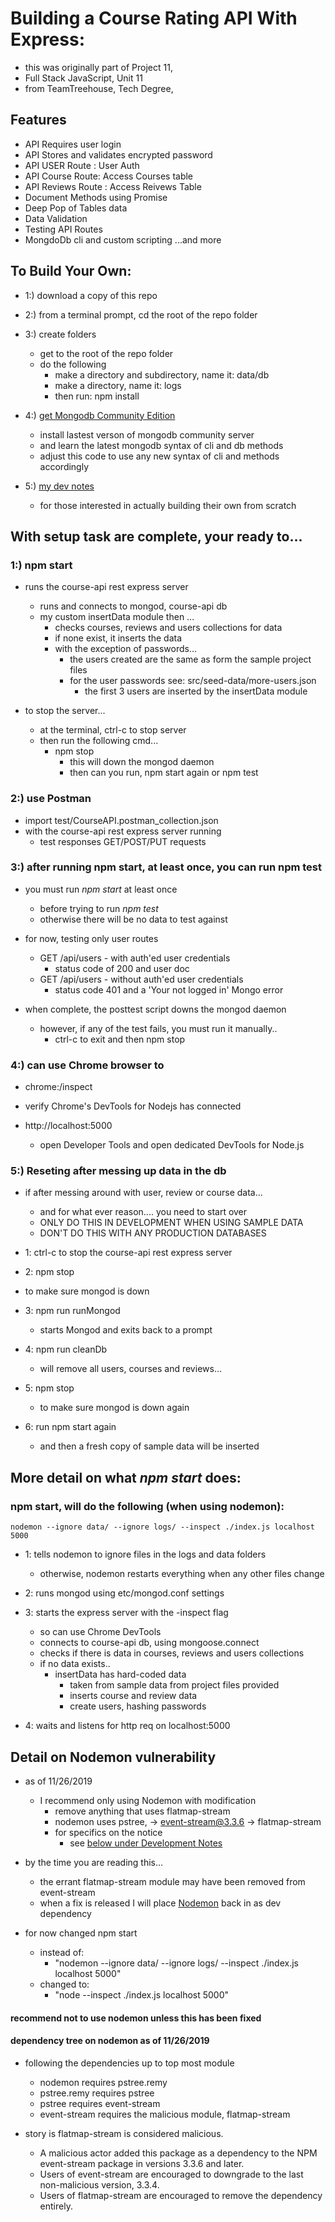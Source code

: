 # Building a Course Rating API With Express:

- this was originally part of Project 11,
- Full Stack JavaScript, Unit 11
- from TeamTreehouse, Tech Degree,

## Features
- API Requires user login
- API Stores and validates encrypted password
- API USER Route : User Auth
- API Course Route: Access Courses table
- API Reviews Route : Access Reivews Table
- Document Methods using Promise
- Deep Pop of Tables data
- Data Validation
- Testing API Routes
- MongdoDb cli and custom scripting
...and more

## To Build Your Own:

- 1:) download a copy of this repo

- 2:) from a terminal prompt, cd the root of the repo folder

- 3:) create folders
    - get to the root of the repo folder
    - do the following
        - make a directory and subdirectory, name it: data/db
        - make a directory, name it: logs
        - then run: npm install

- 4:) [get Mongodb Community Edition](https://www.mongodb.com/try/download/community)
  - install lastest verson of mongodb community server
  - and learn the latest mongodb syntax of cli and db methods
  - adjust this code to use any new syntax of cli and methods accordingly

- 5:) [my dev notes](./devnotes.md)
  - for those interested in actually building their own from scratch

## With setup task are complete, your ready to...

### 1:) npm start
  - runs the course-api rest express server
    - runs and connects to mongod, course-api db
    - my custom insertData module then ...
      - checks courses, reviews and users collections for data
      - if none exist, it inserts the data
      - with the exception of passwords...
        - the users created are the same as form the sample project files
        - for the user passwords see: src/seed-data/more-users.json
          - the first 3 users are inserted by the insertData module

 - to stop the server...
    - at the terminal, ctrl-c to stop server
    - then run the following cmd...
      - npm stop
        - this will down the mongod daemon
        - then can you run, npm start again or npm test

### 2:) use Postman
  - import test/CourseAPI.postman_collection.json
  - with the course-api rest express server running
    - test responses GET/POST/PUT requests

### 3:) after running npm start, at least once, you can run npm test

- you must run *npm start* at least once
  - before trying to run *npm test*
  - otherwise there will be no data to test against

- for now, testing only user routes
  - GET /api/users - with auth'ed user credentials
    - status code of 200 and user doc
  - GET /api/users - without auth'ed user credentials
    - status code 401 and a 'Your not logged in' Mongo error

- when complete, the posttest script downs the mongod daemon
   - however, if any of the test fails, you must run it manually..
     - ctrl-c to exit and then npm stop

### 4:) can use Chrome browser to

-  chrome:/inspect
  - verify Chrome's DevTools for Nodejs has connected

- http://localhost:5000
  - open Developer Tools and open dedicated DevTools for Node.js

### 5:) Reseting after messing up data in the db

- if after messing around with user, review or course data...
  - and for what ever reason.... you need to start over
  - ONLY DO THIS IN DEVELOPMENT WHEN USING SAMPLE DATA
  - DON'T DO THIS WITH ANY PRODUCTION DATABASES


- 1: ctrl-c to stop the course-api rest express server


- 2: npm stop
 - to make sure mongod is down


- 3: npm run runMongod
  - starts Mongod and exits back to a prompt


- 4: npm run cleanDb
  - will remove all users, courses and reviews...


- 5: npm stop
  - to make sure mongod is down again


- 6: run npm start again
  - and then a fresh copy of sample data will be inserted

## More detail on what *npm start* does:

### npm start, will do the following (when using nodemon):

`nodemon --ignore data/ --ignore logs/ --inspect ./index.js localhost 5000`

- 1: tells nodemon to ignore files in the logs and data folders
  - otherwise, nodemon restarts everything when any other files change

- 2: runs mongod using etc/mongod.conf settings

- 3: starts the express server with the -inspect flag
  - so can use Chrome DevTools
  - connects to course-api db, using mongoose.connect
  - checks if there is data in courses, reviews and users collections
  - if no data exists..
    - insertData has hard-coded data
      - taken from sample data from project files provided
      - inserts course and review data
      - create users, hashing passwords

- 4: waits and listens for http req on localhost:5000

## Detail on Nodemon vulnerability

- as of 11/26/2019
  - I recommend only using Nodemon with modification
    - remove anything that uses flatmap-stream
    - nodemon uses pstree, ->  event-stream@3.3.6 -> flatmap-stream
    - for specifics on the notice
      - see [below under Development Notes](#developer-notes)

- by the time you are reading this...
  - the errant flatmap-stream module may have been removed from event-stream
  - when a fix is released I will place [Nodemon](https://www.npmjs.com/package/nodemon) back in as dev dependency

- for now changed npm start
  - instead of:
    - "nodemon --ignore data/ --ignore logs/ --inspect ./index.js localhost 5000"
  - changed to:
    - "node --inspect ./index.js localhost 5000"

#### recommend not to use nodemon unless this has been fixed

#### dependency tree on nodemon as of 11/26/2019

- following the dependencies up to top most module
  - nodemon requires pstree.remy  
  - pstree.remy requires pstree
  - pstree requires event-stream
  - event-stream requires the malicious module, flatmap-stream


- story is flatmap-stream is considered malicious.
  - A malicious actor added this package as a dependency to the NPM event-stream package in versions 3.3.6 and later.
  - Users of event-stream are encouraged to downgrade to the last non-malicious version, 3.3.4.
  - Users of flatmap-stream are encouraged to remove the dependency entirely.
